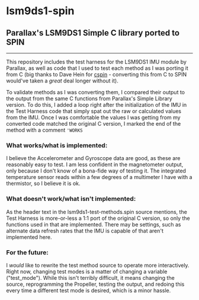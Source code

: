 # lsm9ds1-spin
## Parallax's LSM9DS1 Simple C library ported to SPIN
---

This repository includes the test harness for the LSM9DS1 IMU module by Parallax, as well as code that I used to test
each method as I was porting it from C (big thanks to Dave Hein for [cspin](http://forums.parallax.com/discussion/119342/cspin-a-c-to-spin-converter/p1) - converting this from C to SPIN would've taken a *great* deal longer without it).

To validate methods as I was converting them, I compared their output to the output from the same C functions from Parallax's
Simple Library version. To do this, I added a loop right after the initialization of the IMU in the Test Harness code that
simply spat out the raw or calculated values from the IMU. Once I was comfortable the values I was getting from my converted
code matched the original C version, I marked the end of the method with a comment `'WORKS`

### What works/what is implemented:
I believe the Accelerometer and Gyroscope data are good, as these are reasonably easy to test.
I am less confident in the magnetometer output, only because I don't know of a bona-fide way of testing it.
The integrated temperature sensor reads within a few degrees of a multimeter I have with a thermistor, so I believe it is ok.

### What doesn't work/what isn't implemented:
As the header text in the lsm9ds1-test-methods.spin source mentions, the Test Harness is more-or-less a 1:1 port of the
original C version, so only the functions used in that are implemented. There may be settings, such as
alternate data refresh rates that the IMU is capable of that aren't implemented here.

### For the future:
I _would_ like to rewrite the test method source to operate more interactively. Right now, changing test
modes is a matter of changing a variable ("test_mode"). While this isn't terribly difficult, it means changing the source,
reprogramming the Propeller, testing the output, and redoing this every time a different test mode is desired, which is a
minor hassle.
